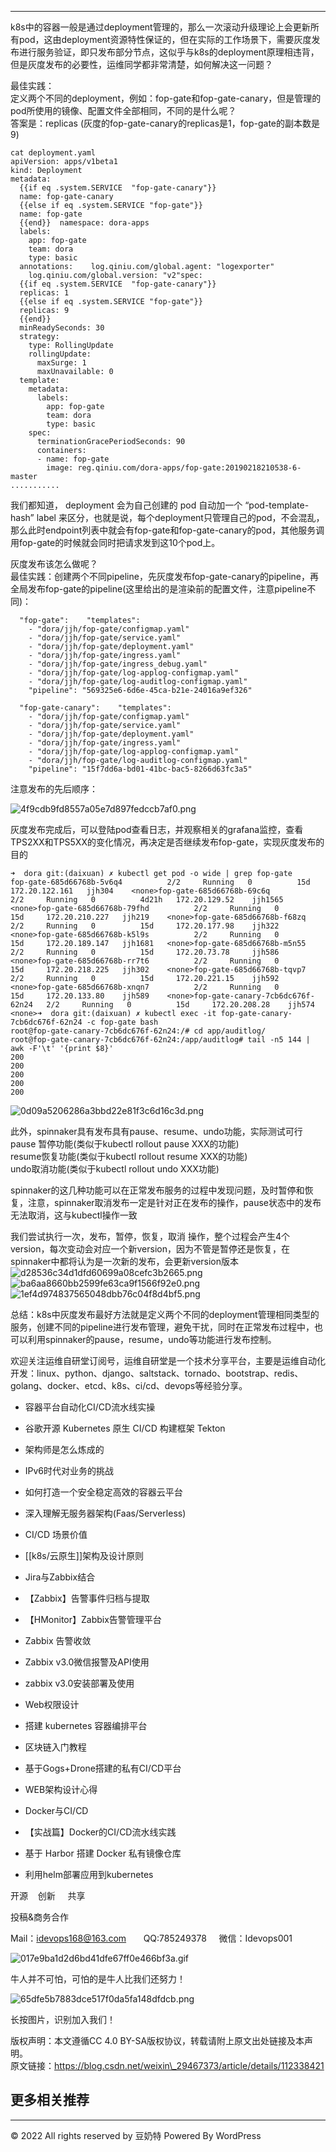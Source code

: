 ___

k8s中的容器一般是通过deployment管理的，那么一次滚动升级理论上会更新所有pod，这由deployment资源特性保证的，但在实际的工作场景下，需要灰度发布进行服务验证，即只发布部分节点，这似乎与k8s的deployment原理相违背，但是灰度发布的必要性，运维同学都非常清楚，如何解决这一问题？

最佳实践：  
定义两个不同的deployment，例如：fop-gate和fop-gate-canary，但是管理的pod所使用的镜像、配置文件全部相同，不同的是什么呢？  
答案是：replicas (灰度的fop-gate-canary的replicas是1，fop-gate的副本数是9)

```
cat deployment.yaml
apiVersion: apps/v1beta1
kind: Deployment
metadata:
  {{if eq .system.SERVICE  "fop-gate-canary"}}
  name: fop-gate-canary
  {{else if eq .system.SERVICE "fop-gate"}}
  name: fop-gate
  {{end}}  namespace: dora-apps
  labels:
    app: fop-gate
    team: dora
    type: basic
  annotations:    log.qiniu.com/global.agent: "logexporter"
    log.qiniu.com/global.version: "v2"spec:
  {{if eq .system.SERVICE  "fop-gate-canary"}}
  replicas: 1
  {{else if eq .system.SERVICE "fop-gate"}}
  replicas: 9
  {{end}}
  minReadySeconds: 30
  strategy:
    type: RollingUpdate
    rollingUpdate:
      maxSurge: 1
      maxUnavailable: 0
  template:
    metadata:
      labels:
        app: fop-gate
        team: dora
        type: basic
    spec:
      terminationGracePeriodSeconds: 90
      containers:
      - name: fop-gate
        image: reg.qiniu.com/dora-apps/fop-gate:20190218210538-6-master
...........
```

我们都知道， deployment 会为自己创建的 pod 自动加一个 “pod-template-hash” label 来区分，也就是说，每个deployment只管理自己的pod，不会混乱，那么此时endpoint列表中就会有fop-gate和fop-gate-canary的pod，其他服务调用fop-gate的时候就会同时把请求发到这10个pod上。

灰度发布该怎么做呢？  
最佳实践：创建两个不同pipeline，先灰度发布fop-gate-canary的pipeline，再全局发布fop-gate的pipeline(这里给出的是渲染前的配置文件，注意pipeline不同)：

```
  "fop-gate":    "templates":
    - "dora/jjh/fop-gate/configmap.yaml"
    - "dora/jjh/fop-gate/service.yaml"
    - "dora/jjh/fop-gate/deployment.yaml"
    - "dora/jjh/fop-gate/ingress.yaml"
    - "dora/jjh/fop-gate/ingress_debug.yaml"
    - "dora/jjh/fop-gate/log-applog-configmap.yaml"
    - "dora/jjh/fop-gate/log-auditlog-configmap.yaml"
    "pipeline": "569325e6-6d6e-45ca-b21e-24016a9ef326"

  "fop-gate-canary":    "templates":
    - "dora/jjh/fop-gate/configmap.yaml"
    - "dora/jjh/fop-gate/service.yaml"
    - "dora/jjh/fop-gate/deployment.yaml"
    - "dora/jjh/fop-gate/ingress.yaml"
    - "dora/jjh/fop-gate/log-applog-configmap.yaml"
    - "dora/jjh/fop-gate/log-auditlog-configmap.yaml"
    "pipeline": "15f7dd6a-bd01-41bc-bac5-8266d63fc3a5"
```

注意发布的先后顺序：

![4f9cdb9fd8557a05e7d897fedccb7af0.png](https://img-blog.csdnimg.cn/img_convert/4f9cdb9fd8557a05e7d897fedccb7af0.png)

灰度发布完成后，可以登陆pod查看日志，并观察相关的grafana监控，查看TPS2XX和TPS5XX的变化情况，再决定是否继续发布fop-gate，实现灰度发布的目的

```
➜  dora git:(daixuan) ✗ kubectl get pod -o wide | grep fop-gate
fop-gate-685d66768b-5v6q4          2/2     Running   0          15d     172.20.122.161   jjh304    <none>fop-gate-685d66768b-69c6q          2/2     Running   0          4d21h   172.20.129.52    jjh1565   <none>fop-gate-685d66768b-79fhd          2/2     Running   0          15d     172.20.210.227   jjh219    <none>fop-gate-685d66768b-f68zq          2/2     Running   0          15d     172.20.177.98    jjh322    <none>fop-gate-685d66768b-k5l9s          2/2     Running   0          15d     172.20.189.147   jjh1681   <none>fop-gate-685d66768b-m5n55          2/2     Running   0          15d     172.20.73.78     jjh586    <none>fop-gate-685d66768b-rr7t6          2/2     Running   0          15d     172.20.218.225   jjh302    <none>fop-gate-685d66768b-tqvp7          2/2     Running   0          15d     172.20.221.15    jjh592    <none>fop-gate-685d66768b-xnqn7          2/2     Running   0          15d     172.20.133.80    jjh589    <none>fop-gate-canary-7cb6dc676f-62n24   2/2     Running   0          15d     172.20.208.28    jjh574    <none>➜  dora git:(daixuan) ✗ kubectl exec -it fop-gate-canary-7cb6dc676f-62n24 -c fop-gate bash
root@fop-gate-canary-7cb6dc676f-62n24:/# cd app/auditlog/
root@fop-gate-canary-7cb6dc676f-62n24:/app/auditlog# tail -n5 144 | awk -F'\t' '{print $8}'
200
200
200
200
200
```

![0d09a5206286a3bbd22e81f3c6d16c3d.png](https://img-blog.csdnimg.cn/img_convert/0d09a5206286a3bbd22e81f3c6d16c3d.png)

此外，spinnaker具有发布具有pause、resume、undo功能，实际测试可行  
pause 暂停功能(类似于kubectl rollout pause XXX的功能)  
resume恢复功能(类似于kubectl rollout resume XXX的功能)  
undo取消功能(类似于kubectl rollout undo XXX功能)

spinnaker的这几种功能可以在正常发布服务的过程中发现问题，及时暂停和恢复，注意，spinnaker取消发布一定是针对正在发布的操作，pause状态中的发布无法取消，这与kubectl操作一致

我们尝试执行一次，发布，暂停，恢复，取消 操作，整个过程会产生4个version，每次变动会对应一个新version，因为不管是暂停还是恢复，在spinnaker中都将认为是一次新的发布，会更新version版本![d28536c34d1dfd60699a08cefc3b2665.png](https://img-blog.csdnimg.cn/img_convert/d28536c34d1dfd60699a08cefc3b2665.png)![ba6aa8660bb2599fe63ca9f1566f92e0.png](https://img-blog.csdnimg.cn/img_convert/ba6aa8660bb2599fe63ca9f1566f92e0.png)![1ef4d974837565048dbb76c04f8d4bf5.png](https://img-blog.csdnimg.cn/img_convert/1ef4d974837565048dbb76c04f8d4bf5.png)

总结：k8s中灰度发布最好方法就是定义两个不同的deployment管理相同类型的服务，创建不同的pipeline进行发布管理，避免干扰，同时在正常发布过程中，也可以利用spinnaker的pause，resume，undo等功能进行发布控制。

欢迎关注运维自研堂订阅号，运维自研堂是一个技术分享平台，主要是运维自动化开发：linux、python、django、saltstack、tornado、bootstrap、redis、golang、docker、etcd、k8s、ci/cd、devops等经验分享。

-   容器平台自动化CI/CD流水线实操
    
-   谷歌开源 Kubernetes 原生 CI/CD 构建框架 Tekton
    
-   架构师是怎么炼成的
    
-   IPv6时代对业务的挑战
    
-   如何打造一个安全稳定高效的容器云平台
    
-   深入理解无服务器架构(Faas/Serverless)
    
-   CI/CD 场景价值
    
-   [[k8s/云原生]]架构及设计原则
    
-   Jira与Zabbix结合
    
-   【Zabbix】告警事件归档与提取
    
-   【HMonitor】Zabbix告警管理平台
    
-   Zabbix 告警收敛
    
-   Zabbix v3.0微信报警及API使用
    
-   zabbix v3.0安装部署及使用
    
-   Web权限设计
    
-   搭建 kubernetes 容器编排平台
    
-   区块链入门教程
    
-   基于Gogs+Drone搭建的私有CI/CD平台
    
-   WEB架构设计心得
    
-   Docker与CI/CD
    
-   【实战篇】Docker的CI/CD流水线实践
    
-   基于 Harbor 搭建 Docker 私有镜像仓库
    
-   利用helm部署应用到kubernetes
    

开源    创新     共享

投稿&商务合作

Mail：idevops168@163.com       QQ:785249378     微信：Idevops001

![017e9ba1d2d6bd41dfe67ff0e466bf3a.gif](https://img-blog.csdnimg.cn/img_convert/017e9ba1d2d6bd41dfe67ff0e466bf3a.gif)

牛人并不可怕，可怕的是牛人比我们还努力！

![65dfe5b7883dce517f0da5fa148dfdcb.png](https://img-blog.csdnimg.cn/img_convert/65dfe5b7883dce517f0da5fa148dfdcb.png)

长按图片，识别加入我们！

版权声明：本文遵循CC 4.0 BY-SA版权协议，转载请附上原文出处链接及本声明。  
原文链接：https://blog.csdn.net/weixin\_29467373/article/details/112338421

## 更多相关推荐

___

© 2022 All rights reserved by 豆奶特 Powered By WordPress